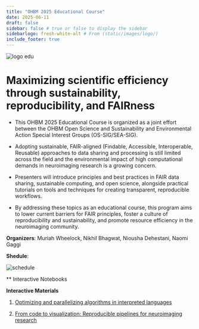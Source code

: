 ```yaml
---
title: "OHBM 2025 Educational Course"
date: 2025-06-11
draft: false
sidebar: false # true or false to display the sidebar
sidebarlogo: fresh-white-alt # From (static/images/logo/)
include_footer: true
---
```


![logo edu](/logos/edu2025.png)

# Maximizing scientific efficiency through sustainability, reproducibility, and FAIRness

- This OHBM 2025 Educational Course is organized as a joint effort between the OHBM Open Science and Sustainability and Environmental Action Special Interest Groups (OS-SIG/SEA-SIG).

- Adopting sustainable, FAIR-aligned (Findable, Accessible, Interoperable, Reusable) approaches to data sharing and processing is still limited across the field and the environmental impact of high computational demands in neuroimaging research is a growing concern.

- Presenters will introduce principles and best practices in FAIR data sharing, sustainable computing, and open science, alongside practical tutorials on tools and techniques for creating transparent, reproducible workflows. 

- By addressing these topics as an educational course, this program aims to lower current barriers for FAIR principles, foster a culture of reproducibility and sustainability, and promote resource efficiency in the neuroimaging community.

**Organizers**: Muriah Wheelock, Nikhil Bhagwat, Niousha Dehestani, Naomi Gaggi

**Shedule**:

![schedule](/illustrations/edu2025_schedule.png)

** Interactive Notebooks

**Interactive Materials**

1. [Optimizing and parallelizing algorithms in interpreted languages](https://drive.google.com/file/d/1JEbUUfvdY89NH0Z6G0n3_TL_w7bosnBp/view?usp=sharing)

2. [From code to visualization: Reproducible pipelines for neuroimaging research](https://sina-mansour.github.io/ohbm2025-reproducible-research/intro.html)


